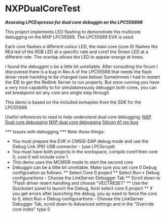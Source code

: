 # NXPDualCoreTest
***Assesing LPCExpresso for dual core debuggin on the LPC55S698***

This project implements LED flashing to demonstrate the multicore debugging on the MXP LPC55S69. The LPC55S69 EVK is used.

Each core flashes a different colour LED, the main core (core 0) flashes the REd led of the RGB LED at a specific rate and core1 the Green LED at a different rate. The ocerlap allows the LED to appear orange at times.

I found the debuggint o be a little bit unreliable. After consulting the forum I discovered there is a bug in Rev A of the LPC55S69 that needs the flash driver reset hanlding to be changed (see below)
Sometinmes I had to restart the IDE to get the Redlink Server to run properly. But once running you have a very nice capability to for simulataneously debuggin both cores, you can set breakpoint sin any core ans single step through

This demo is based on the included exmaples from the SDK for the LPC55S69. 

Useful references to read to help understand dual core debugging:
[NXP Dual core debugging](https://www.nxp.com/docs/en/application-note/AN12358.pdf)
[NXP dual core debugging](https://community.nxp.com/community/mcuxpresso/mcuxpresso-ide/blog/2019/02/26/lpc55xx-multicore-applications-with-mcuxpresso-ide)
[Silicon A1 rev bug](https://community.nxp.com/thread/515129)


*** Issues with debugging ***
_Note these things:_
* You must prepare the EVK in CMSIS-DAP debug mode and use the Debug Link (P6) USB connector - (use LPCScrypt)
* You must have both projects in the workspace, compile core1 then core 0, core 0 will include core 1
* This demo uses the MCMGR mode to start the second core
* Debuggin can be a little bit unreliable. Make sure you set core 0 Debug configuration as follows: 
** Select Core 0 project
** Select Run-> Debug configurartions - Choose the LinkServer Debugger Tab
** Scroll down to "Flash driver resert handling and choose "VECTRESET"
** Use the Quickstart panel to launch the Debug, forst select core 0 project
** if you get errors after launching the debug, you ay need to force the core to 0, elect Run-> Debug configurartions - Choose the LinkServer Debugger Tab, scroll down to Advanced settings and in the  "Override core index" type 0



